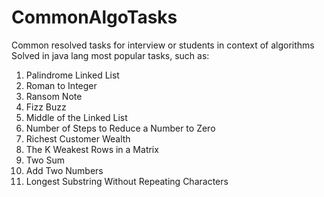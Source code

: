 # CommonAlgoTasks
Common resolved tasks for interview or students in context of algorithms
Solved in java lang most popular tasks, such as:
 1. Palindrome Linked List
 2. Roman to Integer
 3. Ransom Note
 4. Fizz Buzz
 5. Middle of the Linked List
 6. Number of Steps to Reduce a Number to Zero
 7. Richest Customer Wealth
 8. The K Weakest Rows in a Matrix
 9. Two Sum
 10. Add Two Numbers
 11. Longest Substring Without Repeating Characters
